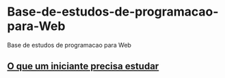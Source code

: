 # Base-de-estudos-de-programacao-para-Web
Base de estudos de programacao para Web

## [O que um iniciante precisa estudar](./o-que-um-iniciante-precisa-estudar.md)
